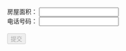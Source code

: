 <!doctype html>
<html lang="en">
 <head>
  <meta charset="UTF-8">
  <meta name="Generator" content="EditPlus">
  <meta name="Author" content="">
  <meta name="Keywords" content="">
  <meta name="Description" content="">
 <script>
    function verifyTel1(){
        var regexp1=/^[0-9]{1,4}$/;        
        var t1 = document.getElementById("t1").value;
        if(!regexp1.test(t1)){
            document.getElementById("msg").style.display="inline";
            document.getElementById("msg").innerHTML="请输入正确的房屋面积";    
            document.getElementById("t1").focus();  //让输入框获得焦点
            document.getElementById("t1").select(); //选中输入框的内容
            return false;
        }else{
            document.getElementById("msg").style.display="none";
            return true;
        }
    }
 
    function verifyTel2(){
        var regexp2=/^1[3|4|5|7|8]\d{9}$/;
        var t2 = document.getElementById("t2").value;
        if(!regexp2.test(t2)){
            document.getElementById("msg2").style.display="inline";
            document.getElementById("msg2").innerHTML="请输入正确的电话号码！";
            document.getElementById("t2").focus();  //让输入框获得焦点
            document.getElementById("t2").select(); //选中输入框的内容
            return false;
        }else{
            document.getElementById("msg2").style.display="none";
            return true;
        }
    }
     //提交按钮样式
     function test(){
     	if (verifyTel1() && verifyTel2()) {
     		document.getElementById("btn").disabled=false;
     	};
     }
    //提交表单
    function submitForm(){
        if(verifyTel1() && verifyTel2()){
        	
            document.getElementById("allow").submit();
        }else{
 
  document.getElementById("btn").disabled=true;
}
    }
     
 </script>
 </head>
 <body>
<form method="post" action="" id="allow">
<div id="form">
    <div class="int">
        <label for="username">房屋面积：</label>
        <input type="text" id="t1" onblur="test()" class="input" />
    </div><div id="msg"></div>
    <div class="int">
        <label for="txtpwd">电话号码：</label>
        <input type="text" id="t2" onblur="test()"class="input" />
    </div><div id="msg2"></div>
<br>
<input type="button" id="btn" value="提交" onclick="submitForm()" disabled="true">
</form>
 </body>
</html>
